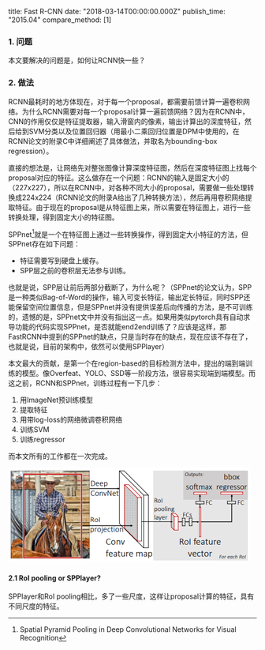 title: Fast R-CNN
date: "2018-03-14T00:00:00.000Z"
publish_time: "2015.04"
compare_method: [1]

### 1. 问题

本文要解决的问题是，如何让RCNN快一些？

### 2. 做法

RCNN最耗时的地方体现在，对于每一个proposal，都需要前馈计算一遍卷积网络。为什么RCNN需要对每一个proposal计算一遍前馈网络？因为在RCNN中，CNN的作用仅仅是特征提取器，输入滑窗内的像素，输出计算出的深度特征，然后给到SVM分类以及位置回归器（用最小二乘回归位置是DPM中使用的，在RCNN论文的附录C中详细阐述了具体做法，并取名为bounding-box regression）。

直接的想法是，让网络先对整张图像计算深度特征图，然后在深度特征图上找每个proposal对应的特征。这么做存在一个问题：RCNN的输入是固定大小的（227x227），所以在RCNN中，对各种不同大小的proposal，需要做一些处理转换成224x224（RCNN论文的附录A给出了几种转换方法），然后再用卷积网络提取特征。由于现在的proposal是从特征图上来，所以需要在特征图上，进行一些转换处理，得到固定大小的特征图。

SPPnet[^1]就是一个在特征图上通过一些转换操作，得到固定大小特征的方法，但SPPnet存在如下问题：

- 特征需要写到硬盘上缓存。
- SPP层之前的卷积层无法参与训练。

也就是说，SPP层让前后两部分截断了，为什么呢？（SPPnet的论文认为，SPP是一种类似Bag-of-Word的操作，输入可变长特征，输出定长特征，同时SPP还能保留空间位置信息，但是SPPnet并没有提供误差后向传播的方法，是不可训练的，遗憾的是，SPPnet文中并没有指出这一点。如果用类似pytorch具有自动求导功能的代码实现SPPnet，是否就能end2end训练了？应该是这样，那FastRCNN中提到的SPPnet的缺点，只是当时存在的缺点，现在应该不存在了，也就是说，目前的架构中，依然可以使用SPPlayer）

本文最大的贡献，是第一个在region-based的目标检测方法中，提出的端到端训练的模型。像Overfeat、YOLO、SSD等一阶段方法，很容易实现端到端模型。而这之前，RCNN和SPPnet，训练过程有一下几步：

1. 用ImageNet预训练模型
2. 提取特征
3. 用带log-loss的网络微调卷积网络
4. 训练SVM
5. 训练regressor

而本文所有的工作都在一次完成。

![](model.png)

#### 2.1 RoI pooling or SPPlayer?

SPPlayer和RoI pooling相比，多了一些尺度，这样让proposal计算的特征，具有不同尺度的特征。







[^1]: Spatial Pyramid Pooling in Deep Convolutional Networks for Visual Recognition

